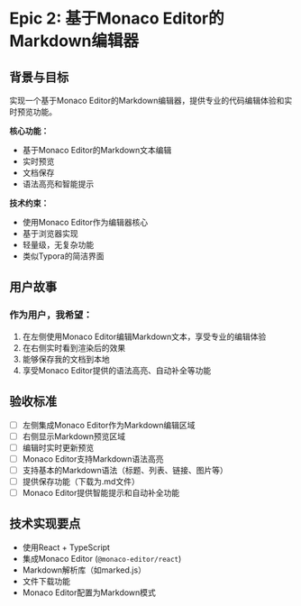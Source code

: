 # Epic 2: 基于Monaco Editor的Markdown编辑器

## 背景与目标

实现一个基于Monaco Editor的Markdown编辑器，提供专业的代码编辑体验和实时预览功能。

**核心功能：**

- 基于Monaco Editor的Markdown文本编辑
- 实时预览
- 文档保存
- 语法高亮和智能提示

**技术约束：**

- 使用Monaco Editor作为编辑器核心
- 基于浏览器实现
- 轻量级，无复杂功能
- 类似Typora的简洁界面

## 用户故事

### 作为用户，我希望：

1. 在左侧使用Monaco Editor编辑Markdown文本，享受专业的编辑体验
2. 在右侧实时看到渲染后的效果
3. 能够保存我的文档到本地
4. 享受Monaco Editor提供的语法高亮、自动补全等功能

## 验收标准

- [ ] 左侧集成Monaco Editor作为Markdown编辑区域
- [ ] 右侧显示Markdown预览区域
- [ ] 编辑时实时更新预览
- [ ] Monaco Editor支持Markdown语法高亮
- [ ] 支持基本的Markdown语法（标题、列表、链接、图片等）
- [ ] 提供保存功能（下载为.md文件）
- [ ] Monaco Editor提供智能提示和自动补全功能

## 技术实现要点

- 使用React + TypeScript
- 集成Monaco Editor (`@monaco-editor/react`)
- Markdown解析库（如marked.js）
- 文件下载功能
- Monaco Editor配置为Markdown模式
